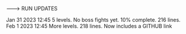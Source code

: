 ---> RUN UPDATES

Jan 31 2023 12:45 
5 levels. No boss fights yet. 10% complete. 216 lines.
<br>
Feb 1 2023 12:45
More levels. 218 lines. Now includes a GITHUB link
